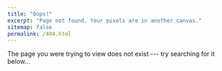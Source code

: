 ```yaml
---
title: "Oops!"
excerpt: "Page not found. Your pixels are in another canvas."
sitemap: false
permalink: /404.html
---
```


The page you were trying to view does not exist --- try searching for it below...

<script type="text/javascript">
  var GOOG_FIXURL_LANG = 'en';
  var GOOG_FIXURL_SITE = '{{ site.url }}'
</script>
<script type="text/javascript"
  src="//linkhelp.clients.google.com/tbproxy/lh/wm/fixurl.js">
</script>

<script async src="https://cse.google.com/cse.js?cx=004827446508450288480:9wghxxckyar"></script>
<div class="gcse-search"></div>
